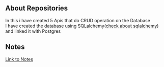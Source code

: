 ## About Repositories
In this i have created 5 Apis that do CRUD operation on the Database<br>
I have created the database using SQLalchemy<a href="https://github.com/fasihmuhammadvirk/SQLAlchemy">(check about sqlalchemy)</a>  and linked it with Postgres<br>

## Notes 
<a href = "https://notebook.zoho.com/app/index.html#/shared/notebooks/r5oy285ca9198eb03402fa0358d13d68e2cd1/notecards" >Link to Notes</a>

